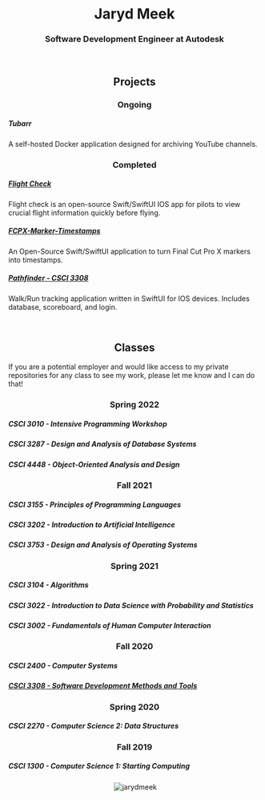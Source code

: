 

<h1 align="center">Jaryd Meek</h1>
<h3 align="center">Software Development Engineer at Autodesk </h3>
<br>
 
<h2 align="center">Projects</h2>
<h3 align="center">Ongoing</h3>

<h5>Tubarr</h5>
<p>A self-hosted Docker application designed for archiving YouTube channels.</p>



<h3 align="center">Completed</h3>

<a href="https://github.com/JarydMeek/Flight-Check"><h5>Flight Check</h5></a>
<p> Flight check is an open-source Swift/SwiftUI IOS app for pilots to view crucial flight information quickly before flying.</p>

<a href="https://github.com/JarydMeek/FPCX-Marker-Timestamps"><h5>FCPX-Marker-Timestamps</h5></a>
<p> An Open-Source Swift/SwiftUI application to turn Final Cut Pro X markers into timestamps.</p>

<a href="https://github.com/JarydMeek/CSCI-3308/tree/master/Group%20Project/All%20Project%20Code%20and%20Components"><h5>Pathfinder - CSCI 3308</h5></a>
<p> Walk/Run tracking application written in SwiftUI for IOS devices. Includes database, scoreboard, and login.</p><br>


<h2 align="center">Classes</h2>
If you are a potential employer and would like access to my private repositories for any class to see my work, please let me know and I can do that!
<h3 align="center">Spring 2022</h3>

<h5>CSCI 3010 - Intensive Programming Workshop</h5>

<h5>CSCI 3287 - Design and Analysis of Database Systems</h5>

<h5>CSCI 4448 - Object-Oriented Analysis and Design</h5>

<h3 align="center">Fall 2021</h3>

<h5>CSCI 3155 - Principles of Programming Languages</h5>

<h5>CSCI 3202 - Introduction to Artificial Intelligence</h5>

<h5>CSCI 3753 - Design and Analysis of Operating Systems</h5>

<h3 align="center">Spring 2021</h3>

<h5>CSCI 3104 - Algorithms</h5>

<h5>CSCI 3022 - Introduction to Data Science with Probability and Statistics</h5>

<h5>CSCI 3002 - Fundamentals of Human Computer Interaction</h5>

<h3 align="center">Fall 2020</h3>

<h5>CSCI 2400 - Computer Systems</h5>

<a href="https://github.com/JarydMeek/CSCI-3308"><h5>CSCI 3308 - Software Development Methods and Tools</h5></a>

<h3 align="center">Spring 2020</h3>

<h5>CSCI 2270 - Computer Science 2: Data Structures</h5>

<h3 align="center">Fall 2019</h3>

<h5>CSCI 1300 - Computer Science 1: Starting Computing</h5>

<p align="center">&nbsp;<img align="center" src="https://github-readme-stats-three-murex.vercel.app/api?username=jarydmeek&count_private=true&show_icons=true&theme=vue&include_all_commits=true" alt="jarydmeek" /></p>

